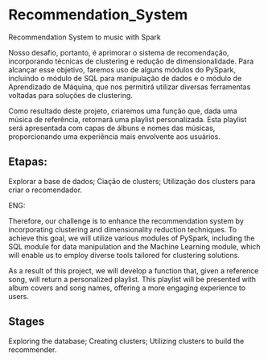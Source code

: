 # Recommendation_System
Recommendation System to music with Spark


Nosso desafio, portanto, é aprimorar o sistema de recomendação, incorporando técnicas de clustering e redução de dimensionalidade. Para alcançar esse objetivo, faremos uso de alguns módulos do PySpark, incluindo o módulo de SQL para manipulação de dados e o módulo de Aprendizado de Máquina, que nos permitirá utilizar diversas ferramentas voltadas para soluções de clustering.

Como resultado deste projeto, criaremos uma função que, dada uma música de referência, retornará uma playlist personalizada. Esta playlist será apresentada com capas de álbuns e nomes das músicas, proporcionando uma experiência mais envolvente aos usuários.

## Etapas:

Explorar a base de dados;
Ciação de clusters;
Utilização dos clusters para criar o recomendador.



ENG:

Therefore, our challenge is to enhance the recommendation system by incorporating clustering and dimensionality reduction techniques. To achieve this goal, we will utilize various modules of PySpark, including the SQL module for data manipulation and the Machine Learning module, which will enable us to employ diverse tools tailored for clustering solutions.

As a result of this project, we will develop a function that, given a reference song, will return a personalized playlist. This playlist will be presented with album covers and song names, offering a more engaging experience to users.


## Stages

Exploring the database;
Creating clusters;
Utilizing clusters to build the recommender.
